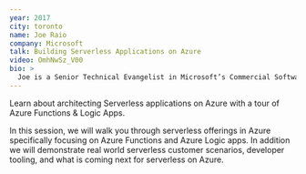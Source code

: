 ```yaml
---
year: 2017
city: toronto
name: Joe Raio
company: Microsoft
talk: Building Serverless Applications on Azure
video: OmhNwSz_V00
bio: >
  Joe is a Senior Technical Evangelist in Microsoft’s Commercial Software Engineering (CSE) group where he helps educate developers on the latest Microsoft Azure technologies. Based in Miami, Florida Joe is an active member of the development community often speaking at local user groups and code camps. Prior to Microsoft, Joe successfully owned and operated three small businesses centered around custom website development and marketing.
---
```


Learn about architecting Serverless applications on Azure with a tour of Azure Functions & Logic Apps.
 
In this session, we will walk you through serverless offerings in Azure specifically focusing on Azure Functions and Azure Logic apps. In addition we will demonstrate real world serverless customer scenarios, developer tooling, and what is coming next for serverless on Azure.
